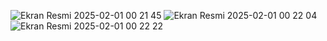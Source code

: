![Ekran Resmi 2025-02-01 00 21 45](https://github.com/user-attachments/assets/d78553c5-436b-4b38-b80f-56d6764dd9a3)
![Ekran Resmi 2025-02-01 00 22 04](https://github.com/user-attachments/assets/35e6ad87-6539-4fa8-9a4d-8df2234237a2)
![Ekran Resmi 2025-02-01 00 22 22](https://github.com/user-attachments/assets/e7f0b85c-f25c-42c6-b153-70c0b5bf6c5c)
